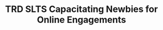 ---
title: TRD SLTS Capacitating Newbies for Online Engagements
redirect_to: https://docs.google.com/forms/d/e/1FAIpQLSdhtMGJp5JvKjQyUhZCaKpviYtC0OGh_yVh_2Lh7mBE8pR_Rw/viewform?usp=sf_link
redirect_from: 
  - /CapacitatingNewbiesforOnlineEngagements
  - /capacitatingnewbiesforonlineengagements
---